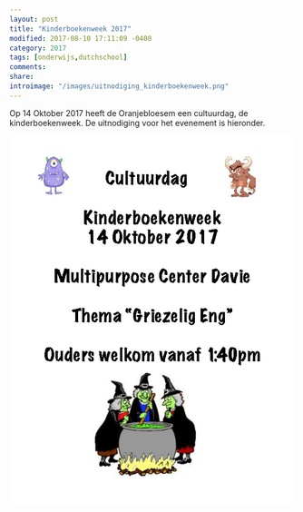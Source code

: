 ```yaml
---
layout: post
title: "Kinderboekenweek 2017"
modified: 2017-08-10 17:11:09 -0400
category: 2017
tags: [onderwijs,dutchschool]
comments: 
share: 
introimage: "/images/uitnodiging_kinderboekenweek.png"
---
```


Op 14 Oktober 2017 heeft de Oranjebloesem een cultuurdag, de kinderboekenweek. De uitnodiging voor het evenement is hieronder.


<img src="/images/uitnodiging_kinderboekenweek.png">

